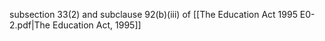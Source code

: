 subsection 33(2) and subclause 92(b)(iii) of [[The Education Act 1995 E0-2.pdf|The Education Act, 1995]]

